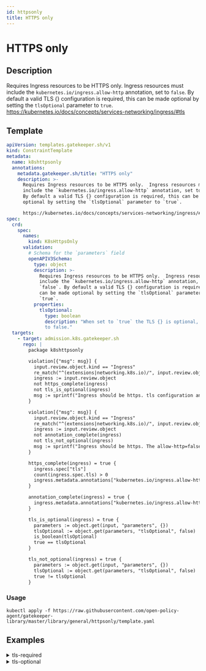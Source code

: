 ```yaml
---
id: httpsonly
title: HTTPS only
---
```


# HTTPS only

## Description
Requires Ingress resources to be HTTPS only.  Ingress resources must include the `kubernetes.io/ingress.allow-http` annotation, set to `false`. By default a valid TLS {} configuration is required, this can be made optional by setting the `tlsOptional` parameter to `true`.
https://kubernetes.io/docs/concepts/services-networking/ingress/#tls

## Template
```yaml
apiVersion: templates.gatekeeper.sh/v1
kind: ConstraintTemplate
metadata:
  name: k8shttpsonly
  annotations:
    metadata.gatekeeper.sh/title: "HTTPS only"
    description: >-
      Requires Ingress resources to be HTTPS only.  Ingress resources must
      include the `kubernetes.io/ingress.allow-http` annotation, set to `false`.
      By default a valid TLS {} configuration is required, this can be made
      optional by setting the `tlsOptional` parameter to `true`.

      https://kubernetes.io/docs/concepts/services-networking/ingress/#tls
spec:
  crd:
    spec:
      names:
        kind: K8sHttpsOnly
      validation:
        # Schema for the `parameters` field
        openAPIV3Schema:
          type: object
          description: >-
            Requires Ingress resources to be HTTPS only.  Ingress resources must
            include the `kubernetes.io/ingress.allow-http` annotation, set to
            `false`. By default a valid TLS {} configuration is required, this
            can be made optional by setting the `tlsOptional` parameter to
            `true`.
          properties:
            tlsOptional:
              type: boolean
              description: "When set to `true` the TLS {} is optional, defaults
              to false."
  targets:
    - target: admission.k8s.gatekeeper.sh
      rego: |
        package k8shttpsonly

        violation[{"msg": msg}] {
          input.review.object.kind == "Ingress"
          re_match("^(extensions|networking.k8s.io)/", input.review.object.apiVersion)
          ingress := input.review.object
          not https_complete(ingress)
          not tls_is_optional(ingress)
          msg := sprintf("Ingress should be https. tls configuration and allow-http=false annotation are required for %v", [ingress.metadata.name])
        }

        violation[{"msg": msg}] {
          input.review.object.kind == "Ingress"
          re_match("^(extensions|networking.k8s.io)/", input.review.object.apiVersion)
          ingress := input.review.object
          not annotation_complete(ingress)
          not tls_not_optional(ingress)
          msg := sprintf("Ingress should be https. The allow-http=false annotation is required for %v", [ingress.metadata.name])
        }

        https_complete(ingress) = true {
          ingress.spec["tls"]
          count(ingress.spec.tls) > 0
          ingress.metadata.annotations["kubernetes.io/ingress.allow-http"] == "false"
        }

        annotation_complete(ingress) = true {
          ingress.metadata.annotations["kubernetes.io/ingress.allow-http"] == "false"
        }

        tls_is_optional(ingress) = true {
          parameters := object.get(input, "parameters", {})
          tlsOptional := object.get(parameters, "tlsOptional", false)
          is_boolean(tlsOptional)
          true == tlsOptional
        }

        tls_not_optional(ingress) = true {
          parameters := object.get(input, "parameters", {})
          tlsOptional := object.get(parameters, "tlsOptional", false)
          true != tlsOptional
        }

```

### Usage
```shell
kubectl apply -f https://raw.githubusercontent.com/open-policy-agent/gatekeeper-library/master/library/general/httpsonly/template.yaml
```
## Examples
<details>
<summary>tls-required</summary><blockquote>

<details>
<summary>constraint</summary>

```yaml
apiVersion: constraints.gatekeeper.sh/v1beta1
kind: K8sHttpsOnly
metadata:
  name: ingress-https-only
spec:
  match:
    kinds:
      - apiGroups: ["extensions", "networking.k8s.io"]
        kinds: ["Ingress"]

```

Usage

```shell
kubectl apply -f https://raw.githubusercontent.com/open-policy-agent/gatekeeper-library/master/library/general/httpsonly/samples/ingress-https-only/constraint.yaml
```

</details>

<details>
<summary>example-allowed</summary>

```yaml
apiVersion: networking.k8s.io/v1
kind: Ingress
metadata:
  name: ingress-demo-allowed
  annotations:
    kubernetes.io/ingress.allow-http: "false"
spec:
  tls: [{}]
  rules:
    - host: example-host.example.com
      http:
        paths:
        - pathType: Prefix
          path: "/"
          backend:
            service:
              name: nginx
              port:
                number: 80

```

Usage

```shell
kubectl apply -f https://raw.githubusercontent.com/open-policy-agent/gatekeeper-library/master/library/general/httpsonly/samples/ingress-https-only/constraint.yaml
```

</details>
<details>
<summary>example-disallowed</summary>

```yaml
apiVersion: networking.k8s.io/v1
kind: Ingress
metadata:
  name: ingress-demo-disallowed
spec:
  rules:
    - host: example-host.example.com
      http:
        paths:
        - pathType: Prefix
          path: "/"
          backend:
            service:
              name: nginx
              port:
                number: 80

```

Usage

```shell
kubectl apply -f https://raw.githubusercontent.com/open-policy-agent/gatekeeper-library/master/library/general/httpsonly/samples/ingress-https-only/constraint.yaml
```

</details>


</blockquote></details><details>
<summary>tls-optional</summary><blockquote>

<details>
<summary>constraint</summary>

```yaml
apiVersion: constraints.gatekeeper.sh/v1beta1
kind: K8sHttpsOnly
metadata:
  name: ingress-https-only-tls-optional
spec:
  match:
    kinds:
      - apiGroups: ["extensions", "networking.k8s.io"]
        kinds: ["Ingress"]
  parameters:
    tlsOptional: true

```

Usage

```shell
kubectl apply -f https://raw.githubusercontent.com/open-policy-agent/gatekeeper-library/master/library/general/httpsonly/samples/ingress-https-only-tls-optional/constraint.yaml
```

</details>

<details>
<summary>example-allowed-tls-optional</summary>

```yaml
apiVersion: networking.k8s.io/v1
kind: Ingress
metadata:
  name: ingress-demo-allowed-tls-optional
  annotations:
    kubernetes.io/ingress.allow-http: "false"
spec:
  rules:
    - host: example-host.example.com
      http:
        paths:
        - pathType: Prefix
          path: "/"
          backend:
            service:
              name: nginx
              port:
                number: 80

```

Usage

```shell
kubectl apply -f https://raw.githubusercontent.com/open-policy-agent/gatekeeper-library/master/library/general/httpsonly/samples/ingress-https-only-tls-optional/constraint.yaml
```

</details>
<details>
<summary>example-disallowed-tls-optional</summary>

```yaml
apiVersion: networking.k8s.io/v1
kind: Ingress
metadata:
  name: ingress-demo-disallowed-tls-optional
spec:
  rules:
    - host: example-host.example.com
      http:
        paths:
        - pathType: Prefix
          path: "/"
          backend:
            service:
              name: nginx
              port:
                number: 80

```

Usage

```shell
kubectl apply -f https://raw.githubusercontent.com/open-policy-agent/gatekeeper-library/master/library/general/httpsonly/samples/ingress-https-only-tls-optional/constraint.yaml
```

</details>


</blockquote></details>